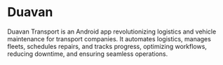 # Duavan
Duavan Transport is an Android app revolutionizing logistics and vehicle maintenance for transport companies. It automates logistics, manages fleets, schedules repairs, and tracks progress, optimizing workflows, reducing downtime, and ensuring seamless operations.
